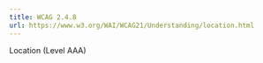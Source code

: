 ```yaml
---
title: WCAG 2.4.8
url: https://www.w3.org/WAI/WCAG21/Understanding/location.html
---
```

Location (Level AAA)